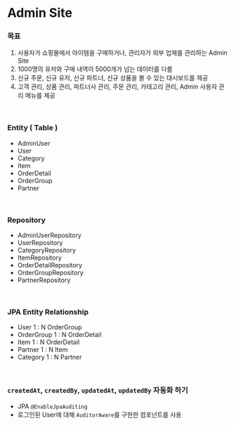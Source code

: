 # Admin Site
### 목표
1. 사용자가 쇼핑물에서 아이템을 구매하거나, 관리자가 외부 업체를 관리하는 Admin Site
2. 1000명의 유저와 구매 내역이 5000개가 넘는 데이터를 다룸
3. 신규 주문, 신규 유저, 신규 파트너, 신규 상품을 볼 수 있는 대시보드를 제공
4. 고객 관리, 상품 관리, 파트너사 관리, 주문 관리, 카테고리 관리, Admin 사용자 관리 메뉴를 제공

<br/>

### Entity ( Table )
* AdminUser
* User
* Category
* Item
* OrderDetail
* OrderGroup
* Partner

<br/>

### Repository
* AdminUserRepository
* UserRepository
* CategoryRepository
* ItemRepository
* OrderDetailRepository
* OrderGroupRepository
* PartnerRepository

<br/>

### JPA Entity Relationship
* User 1 : N OrderGroup
* OrderGroup 1 : N OrderDetail
* Item 1 : N OrderDetail
* Partner 1 : N Item
* Category 1 : N Partner

<br/>

### `createdAt`, `createdBy`, `updatedAt`, `updatedBy` 자동화 하기
* JPA `@EnableJpaAuditing`
* 로그인된 User에 대해 `AuditorAware`를 구현한 컴포넌트를 사용
